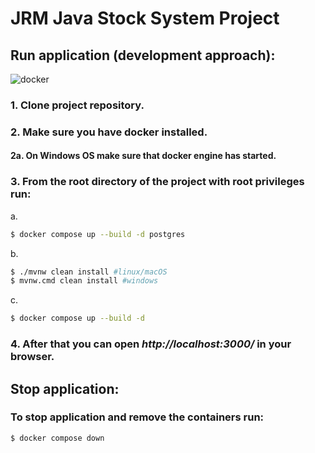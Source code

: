 # JRM Java Stock System Project

## Run application (development approach):
<img alt="docker" src="https://img.shields.io/badge/Docker-2CA5E0?style=for-the-badge&logo=docker&logoColor=white"/>

### 1. Clone project repository.
### 2. Make sure you have docker installed.
#### 2a. On Windows OS make sure that docker engine has started.
### 3. From the root directory of the project with root privileges run:
a.
```bash
$ docker compose up --build -d postgres
```
b.
```bash
$ ./mvnw clean install #linux/macOS
$ mvnw.cmd clean install #windows 
```
c.
```bash
$ docker compose up --build -d
```

### 4. After that you can open <i>http://localhost:3000\/</i> in your browser.

## Stop application:

### To stop application and remove the containers run:
```bash
$ docker compose down
```